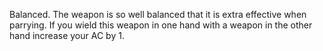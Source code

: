 Balanced. The weapon is so well balanced that it is extra effective when parrying. If you wield this weapon in one hand with a weapon in the other hand increase your AC by 1.